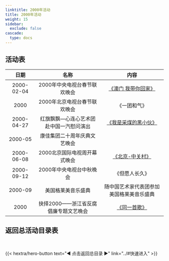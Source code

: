 ```yaml
---
linktitle: 2000年活动
title: 2000年活动
weight: 15
sidebar:
  exclude: false
cascade:
  type: docs
---
```


## 活动表

|日期|名称|内容|
|:-----:|:-----:|:-----:|
|2000-02-04|2000年中央电视台春节联欢晚会|[《澳门 我带你回家》](../2000/20000204/)|
|2000|2000年北京电视台春节联欢晚会|《一团和气》|
|2000-04-27|红旗飘飘—心连心艺术团赴中国一汽慰问演出|[《我是采煤的黑小伙》](../2000/20000427/)|
|2000-05|康佳集团二十周年庆典文艺晚会||
|2000-06-08|2000北京国际电视周开幕式晚会|[《北京-中关村》](../2000/20000608/)|
|2000-09-12|2000年中央电视台中秋晚会|《但愿人长久》|
|2000-09|美国格莱美音乐盛典|随中国艺术家代表团参加美国格莱美音乐盛典|
|2000|抉择2000——浙江省反腐倡廉专题文艺晚会|[《同一首歌》](../2000/2000/)|






## 返回总活动目录表

<br>

{{< hextra/hero-button text="◀ 点击返回总目录 ▶" link="../#快速进入" >}}